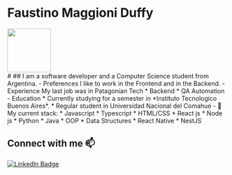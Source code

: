 # Faustino Maggioni Duffy
<div id="header" align="left">
  <img src="https://media.giphy.com/media/Nx0rz3jtxtEre/giphy.gif" width="100"/>
</div>
#
## I am a software developer and a Computer Science student from Argentina.
- Preferences
I like to work in the Frontend and in the Backend.
- Experience
My last job was in Patagonian Tech
* Backend
* QA Automation
- Education
* Currently studying for a semester in *Instituto Tecnologico Buenos Aires*.
* Regular student in Universidad Nacional del Comahue
- 🔭 My current stack:
  * Javascript
  * Typescript
  * HTML/CSS
  * React js
  * Node js
  * Python
  * Java
  * OOP
  * Data Structures
  * React Native
  * NestJS
  
## Connect with me 📫
<a href="https://linkedin.com/in/maggioniduffy">
    <img src="https://img.shields.io/badge/LinkedIn-blue?style=for-the-badge&logo=linkedin&logoColor=white" alt="LinkedIn Badge"/>
  </a>



<!--
**FaustMaggioni/FaustMaggioni** is a ✨ _special_ ✨ repository because its `README.md` (this file) appears on your GitHub profile.

Here are some ideas to get you started:

- 🔭 I’m currently working on ...
- 🌱 I’m currently learning ...
- 👯 I’m looking to collaborate on ...
- 🤔 I’m looking for help with ...
- 💬 Ask me about ...
- 📫 How to reach me: ...
- 😄 Pronouns: ...
- ⚡ Fun fact: ...
-->
